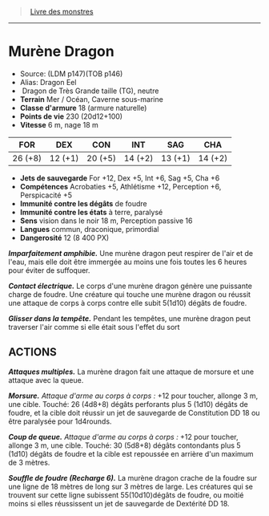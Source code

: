 ﻿> [Livre des monstres](tome_of_beasts.md)

---

# Murène Dragon

- Source: (LDM p147)(TOB p146)
- Alias: Dragon Eel
-  Dragon de Très Grande taille (TG), neutre
- **Terrain** Mer / Océan, Caverne sous-marine
- **Classe d'armure** 18 (armure naturelle)
- **Points de vie** 230 (20d12+100)
- **Vitesse** 6 m, nage 18 m

|FOR|DEX|CON|INT|SAG|CHA|
|---|---|---|---|---|---|
|26 (+8)|12 (+1)|20 (+5)|14 (+2)|13 (+1)|14 (+2)|

- **Jets de sauvegarde** For +12, Dex +5, Int +6, Sag +5, Cha +6
- **Compétences** Acrobaties +5, Athlétisme +12, Perception +6, Perspicacité +5
- **Immunité contre les dégâts** de foudre
- **Immunité contre les états** à terre, paralysé
- **Sens** vision dans le noir 18 m, Perception passive 16
- **Langues** commun, draconique, primordial
- **Dangerosité** 12 (8 400 PX)

**_Imparfaitement amphibie._** Une murène dragon peut respirer de l'air et de l'eau, mais elle doit être immergée au moins une fois toutes les 6 heures pour éviter de suffoquer.

**_Contact électrique._** Le corps d'une murène dragon génère une puissante charge de foudre. Une créature qui touche une murène dragon ou réussit une attaque de corps à corps contre elle subit 5(1d10) dégâts de foudre.

**_Glisser dans la tempête._** Pendant les tempêtes, une murène dragon peut traverser l'air comme si elle était sous l'effet du sort

## ACTIONS

**_Attaques multiples._** La murène dragon fait une attaque de morsure et une attaque avec la queue.

**_Morsure._** _Attaque d'arme au corps à corps :_ +12 pour toucher, allonge 3 m, une cible. Touché: 26 (4d8+8) dégâts perforants plus 5 (1d10) dégâts de foudre, et la cible doit réussir un jet de sauvegarde de Constitution DD 18 ou être paralysée pour 1d4rounds.

**_Coup de queue._** _Attaque d'arme au corps à corps :_ +12 pour toucher, allonge 3 m, une cible. Touché: 30 (5d8+8) dégâts contondants plus 5 (1d10) dégâts de foudre et la cible est repoussée en arrière d'un maximum de 3 mètres.

**_Souffle de foudre (Recharge 6)._** La murène dragon crache de la foudre sur une ligne de 18 mètres de long sur 3 mètres de large. Les créatures qui se trouvent sur cette ligne subissent 55(10d10)dégâts de foudre, ou moitié moins si elles réussissent un jet de sauvegarde de Dextérité DD 18.

